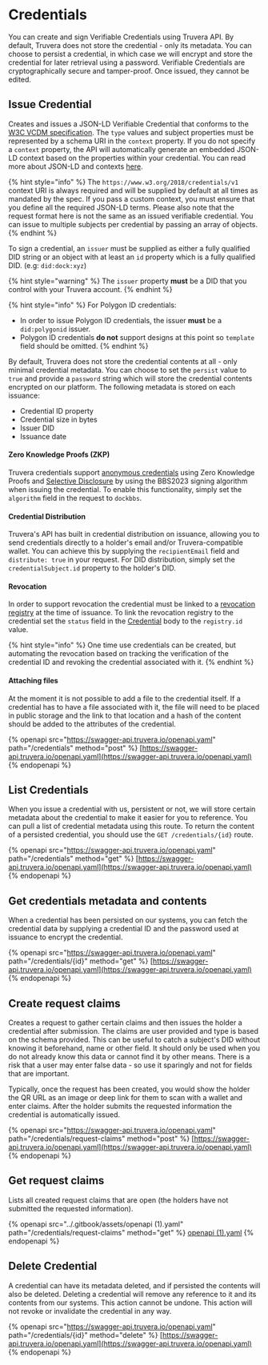 # Credentials

You can create and sign Verifiable Credentials using Truvera API. By default, Truvera does not store the credential - only its metadata. You can choose to persist a credential, in which case we will encrypt and store the credential for later retrieval using a password. Verifiable Credentials are cryptographically secure and tamper-proof. Once issued, they cannot be edited.

## Issue Credential <a href="#issue-credentials" id="issue-credentials"></a>

Creates and issues a JSON-LD Verifiable Credential that conforms to the [W3C VCDM specification](https://www.w3.org/TR/vc-data-model/). The `type` values and subject properties must be represented by a schema URI in the `context` property. If you do not specify a `context` property, the API will automatically generate an embedded JSON-LD context based on the properties within your credential. You can read more about JSON-LD and contexts [here](https://json-ld.org/spec/latest/json-ld/#the-context).

{% hint style="info" %}
The `https://www.w3.org/2018/credentials/v1` context URI is always required and will be supplied by default at all times as mandated by the spec. If you pass a custom context, you must ensure that you define all the required JSON-LD terms. Please also note that the request format here is not the same as an issued verifiable credential. You can issue to multiple subjects per credential by passing an array of objects.
{% endhint %}

To sign a credential, an `issuer` must be supplied as either a fully qualified DID string or an object with at least an `id` property which is a fully qualified DID. (e.g: `did:dock:xyz`)

{% hint style="warning" %}
The `issuer` property **must** be a DID that you control with your Truvera account.
{% endhint %}

{% hint style="info" %}
For Polygon ID credentials:

* In order to issue Polygon ID credentials, the issuer **must** be a `did:polygonid` issuer.
* Polygon ID credentials **do not** support designs at this point so `template` field should be omitted.
{% endhint %}

By default, Truvera does not store the credential contents at all - only minimal credential metadata. You can choose to set the `persist` value to `true` and provide a `password` string which will store the credential contents encrypted on our platform. The following metadata is stored on each issuance:

* Credential ID property
* Credential size in bytes
* Issuer DID
* Issuance date

#### Zero Knowledge Proofs (ZKP) <a href="#zero-knowledge-proofs" id="zero-knowledge-proofs"></a>

Truvera credentials support [anonymous credentials](https://blog.dock.io/anonymous-credentials/) using Zero Knowledge Proofs and [Selective Disclosure](https://www.dock.io/post/selective-disclosure) by using the BBS2023 signing algorithm when issuing the credential. To enable this functionality, simply set the `algorithm` field in the request to `dockbbs`.

#### Credential Distribution <a href="#credential-distribution" id="credential-distribution"></a>

Truvera's API has built in credential distribution on issuance, allowing you to send credentials directly to a holder's email and/or Truvera-compatible wallet. You can achieve this by supplying the `recipientEmail` field and `distribute: true` in your request. For DID distribution, simply set the `credentialSubject.id` property to the holder's DID.

#### Revocation <a href="#credential-issuance-revocation" id="credential-issuance-revocation"></a>

In order to support revocation the credential must be linked to a [revocation registry](registries.md) at the time of issuance. To link the revocation registry to the credential set the `status` field in the [Credential](../developer-documentation/dock-api/index.html.md#schemacredential) body to the `registry.id` value.

{% hint style="info" %}
One time use credentials can be created, but automating the revocation based on tracking the  verification of the credential ID and revoking the credential associated with it.
{% endhint %}

#### Attaching files&#x20;

At the moment it is not possible to add a file to the credential itself. If a credential has to have a file associated with it, the file will need to be placed in public storage and the link to that location and a hash of the content should be added to the attributes of the credential.&#x20;

{% openapi src="https://swagger-api.truvera.io/openapi.yaml" path="/credentials" method="post" %}
[https://swagger-api.truvera.io/openapi.yaml](https://swagger-api.truvera.io/openapi.yaml)
{% endopenapi %}

## List Credentials

When you issue a credential with us, persistent or not, we will store certain metadata about the credential to make it easier for you to reference. You can pull a list of credential metadata using this route. To return the content of a persisted credential, you should use the `GET /credentials/{id}` route.

{% openapi src="https://swagger-api.truvera.io/openapi.yaml" path="/credentials" method="get" %}
[https://swagger-api.truvera.io/openapi.yaml](https://swagger-api.truvera.io/openapi.yaml)
{% endopenapi %}

## Get credentials metadata and contents

When a credential has been persisted on our systems, you can fetch the credential data by supplying a credential ID and the password used at issuance to encrypt the credential.

{% openapi src="https://swagger-api.truvera.io/openapi.yaml" path="/credentials/{id}" method="get" %}
[https://swagger-api.truvera.io/openapi.yaml](https://swagger-api.truvera.io/openapi.yaml)
{% endopenapi %}



## Create request claims <a href="#request-claims" id="request-claims"></a>

Creates a request to gather certain claims and then issues the holder a credential after submission. The claims are user provided and type is based on the schema provided. This can be useful to catch a subject's DID without knowing it beforehand, name or other field. It should only be used when you do not already know this data or cannot find it by other means. There is a risk that a user may enter false data - so use it sparingly and not for fields that are important.

Typically, once the request has been created, you would show the holder the QR URL as an image or deep link for them to scan with a wallet and enter claims. After the holder submits the requested information the credential is automatically issued.

{% openapi src="https://swagger-api.truvera.io/openapi.yaml" path="/credentials/request-claims" method="post" %}
[https://swagger-api.truvera.io/openapi.yaml](https://swagger-api.truvera.io/openapi.yaml)
{% endopenapi %}



## Get request claims

Lists all created request claims that are open (the holders have not submitted the requested information).

{% openapi src="../.gitbook/assets/openapi (1).yaml" path="/credentials/request-claims" method="get" %}
[openapi (1).yaml](<../.gitbook/assets/openapi (1).yaml>)
{% endopenapi %}



## Delete Credential

A credential can have its metadata deleted, and if persisted the contents will also be deleted. Deleting a credential will remove any reference to it and its contents from our systems. This action cannot be undone. This action will not revoke or invalidate the credential in any way.

{% openapi src="https://swagger-api.truvera.io/openapi.yaml" path="/credentials/{id}" method="delete" %}
[https://swagger-api.truvera.io/openapi.yaml](https://swagger-api.truvera.io/openapi.yaml)
{% endopenapi %}



